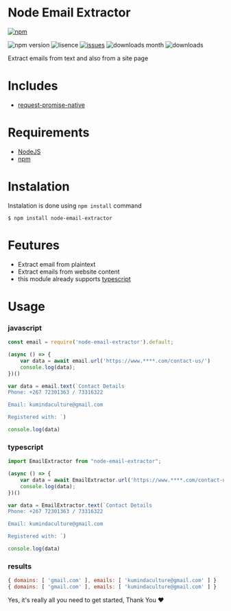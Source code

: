 # Node Email Extractor

[![npm](https://nodei.co/npm/node-email-extractor.png?downloads=true&downloadRank=true&stars=true)](https://www.npmjs.com/package/alexa-rank-nodejs)

![npm version](https://img.shields.io/npm/v/node-email-extractor)
![lisence](https://img.shields.io/npm/l/node-email-extractor)
[![issues](https://img.shields.io/github/issues/binsarjr/node-email-extractor)](https://github.com/binsarjr/node-email-extractor/issues)
![downloads month](https://img.shields.io/npm/dm/node-email-extractor)
![downloads](https://img.shields.io/npm/dt/node-email-extractor)


Extract emails from text and also from a site page

# Includes
- [request-promise-native](https://www.npmjs.com/package/request-promise-native)

# Requirements
- [NodeJS](https://nodejs.org/en/download/)
- [npm](https://www.npmjs.com/)

# Instalation
Instalation is done using `npm install` command
```
$ npm install node-email-extractor
```

# Feutures
- Extract email from plaintext
- Extract emails from website content
- this module already supports [typescript](https://www.typescriptlang.org/)

# Usage
### javascript
```js
const email = require('node-email-extractor').default;

(async () => {
    var data = await email.url('https://www.****.com/contact-us/')
    console.log(data);
})()

var data = email.text(`Contact Details
Phone: +267 72301363 / 73316322

Email: kumindaculture@gmail.com

Registered with: `)

console.log(data)
```


### typescript
```js
import EmailExtractor from "node-email-extractor";

(async () => {
    var data = await EmailExtractor.url('https://www.****.com/contact-us/')
    console.log(data);
})()

var data = EmailExtractor.text(`Contact Details
Phone: +267 72301363 / 73316322

Email: kumindaculture@gmail.com

Registered with: `)

console.log(data)

```

### results
```js
{ domains: [ 'gmail.com' ], emails: [ 'kumindaculture@gmail.com' ] }
{ domains: [ 'gmail.com' ], emails: [ 'kumindaculture@gmail.com' ] }
```
Yes, it's really all you need to get started, Thank You ❤️